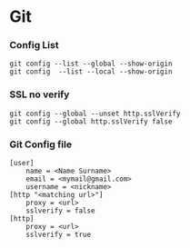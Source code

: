 # Git

### Config List
    git config --list --global --show-origin
    git config  --list --local --show-origin

### SSL no verify 
    git config --global --unset http.sslVerify
    git config --global http.sslVerify false
 
### Git Config file
    [user]
	    name = <Name Surname>
	    email = <mymail@gmail.com>
        username = <nickname>
    [http "<matching url>"]
        proxy = <url>
        sslverify = false
    [http]
        proxy = <url>
        sslverify = true
